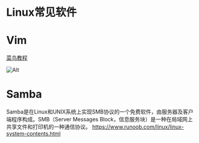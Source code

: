 # Linux常见软件

# Vim

[菜鸟教程](https://www.runoob.com/linux/linux-vim.html)

![Alt](https://holon-image.oss-cn-beijing.aliyuncs.com/img/202204122251471.gif)

# Samba

Samba是在Linux和UNIX系统上实现SMB协议的一个免费软件，由服务器及客户端程序构成。SMB（Server Messages Block，信息服务块）是一种在局域网上共享文件和打印机的一种通信协议。
https://www.runoob.com/linux/linux-system-contents.html